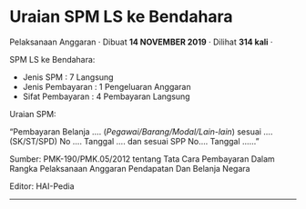 Uraian SPM LS ke Bendahara
==========================

Pelaksanaan Anggaran · Dibuat **14 NOVEMBER 2019** · Dilihat **314 kali** ·

SPM LS ke Bendahara:

*   Jenis SPM : 7 Langsung
*   Jenis Pembayaran : 1 Pengeluaran Anggaran
*   Sifat Pembayaran : 4 Pembayaran Langsung  
    

Uraian SPM:  

“Pembayaran Belanja …. (_Pegawai/Barang/Modal/Lain-lain_) sesuai …. (SK/ST/SPD) No …. Tanggal …. dan sesuai SPP No…. Tanggal ……”  

  

Sumber: PMK-190/PMK.05/2012 tentang Tata Cara Pembayaran Dalam Rangka Pelaksanaan Anggaran Pendapatan Dan Belanja Negara

Editor: HAI-Pedia  

  

  
  
  

* * *